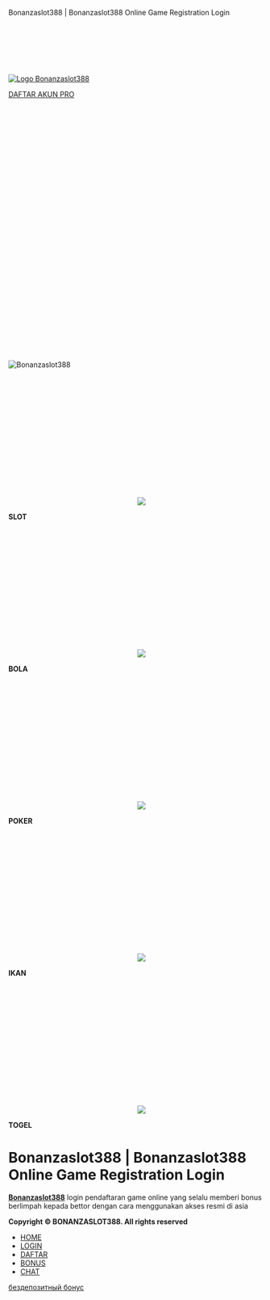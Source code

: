 Bonanzaslot388 | Bonanzaslot388 Online Game Registration Login


[![](data:image/svg+xml;base64,PHN2ZyBoZWlnaHQ9IjEwMCIgd2lkdGg9IjM1MCIgeG1sbnM9Imh0dHA6Ly93d3cudzMub3JnLzIwMDAvc3ZnIiB2ZXJzaW9uPSIxLjEiLz4=)![Logo Bonanzaslot388](https://bonanzaslot388.com/wp-content/uploads/2024/06/Logo-Bonanzaslot388.webp)](/)

[DAFTAR AKUN PRO](https://toq3kfhrdnms.xyz/bol88cm)

![](data:image/svg+xml;base64,PHN2ZyBoZWlnaHQ9IjkwMCIgd2lkdGg9IjkwMCIgeG1sbnM9Imh0dHA6Ly93d3cudzMub3JnLzIwMDAvc3ZnIiB2ZXJzaW9uPSIxLjEiLz4=)![Bonanzaslot388](https://bonanzaslot388.com/wp-content/uploads/2024/12/285.webp)

![](data:image/svg+xml;base64,PHN2ZyBoZWlnaHQ9IjI1NiIgd2lkdGg9IjI1NiIgeG1sbnM9Imh0dHA6Ly93d3cudzMub3JnLzIwMDAvc3ZnIiB2ZXJzaW9uPSIxLjEiLz4=)![](https://bonanzaslot388.com/wp-content/uploads/2024/12/jackpot-machine.png)

**SLOT**

![](data:image/svg+xml;base64,PHN2ZyBoZWlnaHQ9IjI1NiIgd2lkdGg9IjI1NiIgeG1sbnM9Imh0dHA6Ly93d3cudzMub3JnLzIwMDAvc3ZnIiB2ZXJzaW9uPSIxLjEiLz4=)![](https://bonanzaslot388.com/wp-content/uploads/2024/12/football-players.png)

**BOLA**

![](data:image/svg+xml;base64,PHN2ZyBoZWlnaHQ9IjI1NiIgd2lkdGg9IjI1NiIgeG1sbnM9Imh0dHA6Ly93d3cudzMub3JnLzIwMDAvc3ZnIiB2ZXJzaW9uPSIxLjEiLz4=)![](https://bonanzaslot388.com/wp-content/uploads/2024/12/poker.png)

**POKER**

![](data:image/svg+xml;base64,PHN2ZyBoZWlnaHQ9IjI1NiIgd2lkdGg9IjI1NiIgeG1sbnM9Imh0dHA6Ly93d3cudzMub3JnLzIwMDAvc3ZnIiB2ZXJzaW9uPSIxLjEiLz4=)![](https://bonanzaslot388.com/wp-content/uploads/2024/12/goldfish.png)

**IKAN**

![](data:image/svg+xml;base64,PHN2ZyBoZWlnaHQ9IjI1NiIgd2lkdGg9IjI1NiIgeG1sbnM9Imh0dHA6Ly93d3cudzMub3JnLzIwMDAvc3ZnIiB2ZXJzaW9uPSIxLjEiLz4=)![](https://bonanzaslot388.com/wp-content/uploads/2024/12/lottery-1.png)

**TOGEL**

Bonanzaslot388 | Bonanzaslot388 Online Game Registration Login
==============================================================

**[Bonanzaslot388](/)** login pendaftaran game online yang selalu memberi bonus berlimpah kepada bettor dengan cara menggunakan akses resmi di asia

**Copyright © BONANZASLOT388. All rights reserved**

* [HOME](#)
* [LOGIN](https://toq3kfhrdnms.xyz/bol88cm)
* [DAFTAR](https://toq3kfhrdnms.xyz/bol88cm)
* [BONUS](https://toq3kfhrdnms.xyz/bol88cm)
* [CHAT](https://toq3kfhrdnms.xyz/bol88cm)

[бездепозитный бонус](https://x-team.ru/)